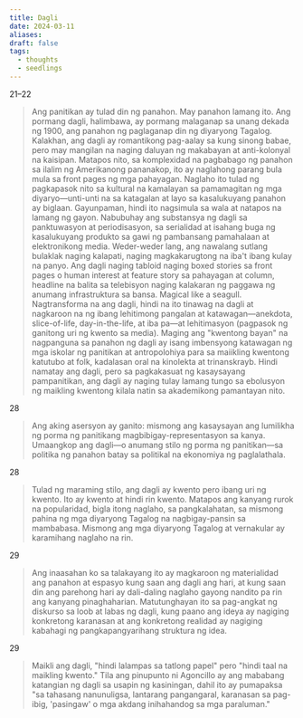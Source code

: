 ```yaml
---
title: Dagli
date: 2024-03-11
aliases: 
draft: false
tags:
  - thoughts
  - seedlings
---
```

21–22
>Ang panitikan ay tulad din ng panahon. May panahon lamang ito. Ang pormang dagli, halimbawa, ay pormang malaganap sa unang dekada ng 1900, ang panahon ng paglaganap din ng diyaryong Tagalog. Kalakhan, ang dagli ay romantikong pag-aalay sa kung sinong babae, pero may mangilan na naging daluyan ng makabayan at anti-kolonyal na kaisipan. Matapos nito, sa komplexidad na pagbabago ng panahon sa ilalim ng Amerikanong pananakop, ito ay naglahong parang bula mula sa front pages ng mga pahayagan. Naglaho ito tulad ng pagkapasok nito sa kultural na kamalayan sa pamamagitan ng mga diyaryo—unti-unti na sa katagalan at layo sa kasalukuyang panahon ay biglaan. Gayunpaman, hindi ito nagsimula sa wala at natapos na lamang ng gayon. Nabubuhay ang substansya ng dagli sa panktuwasyon at periodisasyon, sa serialidad at isahang buga ng kasalukuyang produkto sa gawi ng pambansang pamahalaan at elektronikong media. Weder-weder lang, ang nawalang sutlang bulaklak naging kalapati, naging magkakarugtong na iba't ibang kulay na panyo. Ang dagli naging tabloid naging boxed stories sa front pages o human interest at feature story sa pahayagan at column, headline na balita sa telebisyon naging kalakaran ng paggawa ng anumang infrastruktura sa bansa. Magical like a seagull. Nagtransforma na ang dagli, hindi na ito tinawag na dagli at nagkaroon na ng ibang lehitimong pangalan at katawagan—anekdota, slice-of-life, day-in-the-life, at iba pa—at lehitimasyon (pagpasok ng ganitong uri ng kwento sa media). Maging ang "kwentong bayan" na nagpanguna sa panahon ng dagli ay isang imbensyong katawagan ng mga iskolar ng panitikan at antropolohiya para sa maiikling kwentong katutubo at folk, kadalasan oral na kinolekta at trinanskrayb. Hindi namatay ang dagli, pero sa pagkakasuat ng kasaysayang pampanitikan, ang dagli ay naging tulay lamang tungo sa ebolusyon ng maikling kwentong kilala natin sa akademikong pamantayan nito.

28
>Ang aking asersyon ay ganito: mismong ang kasaysayan ang lumilikha ng porma ng panitikang magbibigay-representasyon sa kanya. Umaangkop ang dagli—o anumang stilo ng porma ng panitikan—sa politika ng panahon batay sa politikal na ekonomiya ng paglalathala.

28
>Tulad ng maraming stilo, ang dagli ay kwento pero ibang uri ng kwento. Ito ay kwento at hindi rin kwento. Matapos ang kanyang rurok na popularidad, bigla itong naglaho, sa pangkalahatan, sa mismong pahina ng mga diyaryong Tagalog na nagbigay-pansin sa mambabasa. Mismong ang mga diyaryong Tagalog at vernakular ay karamihang naglaho na rin.

29
>Ang inaasahan ko sa talakayang ito ay magkaroon ng materialidad ang panahon at espasyo kung saan ang dagli ang hari, at kung saan din ang parehong hari ay dali-daling naglaho gayong nandito pa rin ang kanyang pinaghaharian. Matutunghayan ito sa pag-angkat ng diskurso sa loob at labas ng dagli, kung paano ang ideya ay nagiging konkretong karanasan at ang konkretong realidad ay nagiging kabahagi ng pangkapangyarihang struktura ng idea.

29
>Maikli ang dagli, "hindi lalampas sa tatlong papel" pero "hindi taal na maikling kwento." Tila ang pinupunto ni Agoncillo ay ang mababang katangian ng dagli sa usapin ng kasiningan, dahil ito ay pumapaksa "sa tahasang nanunuligsa, lantarang pangangaral, karanasan sa pag-ibig, 'pasingaw' o mga akdang inihahandog sa mga paraluman."